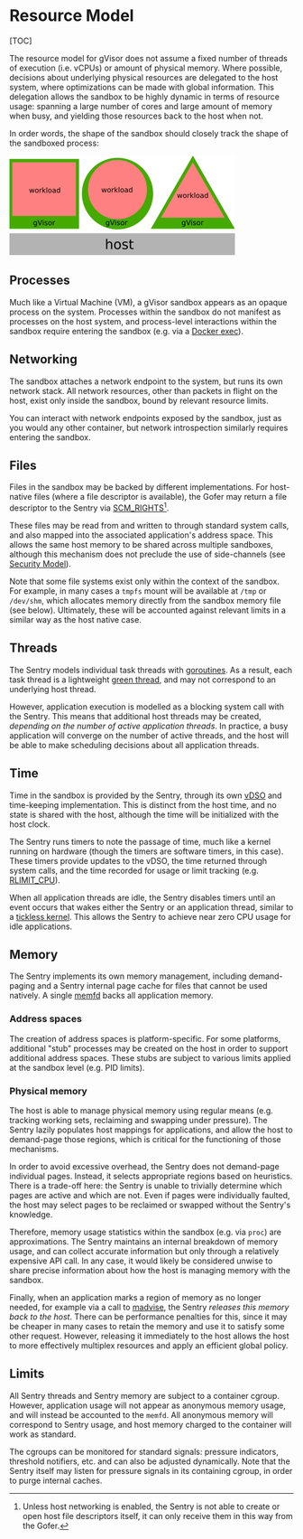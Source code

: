 # Resource Model

[TOC]

The resource model for gVisor does not assume a fixed number of threads of
execution (i.e. vCPUs) or amount of physical memory. Where possible, decisions
about underlying physical resources are delegated to the host system, where
optimizations can be made with global information. This delegation allows the
sandbox to be highly dynamic in terms of resource usage: spanning a large number
of cores and large amount of memory when busy, and yielding those resources back
to the host when not.

In order words, the shape of the sandbox should closely track the shape of the
sandboxed process:

![Resource model](resources.png "Workloads of different shapes.")

## Processes

Much like a Virtual Machine (VM), a gVisor sandbox appears as an opaque process
on the system. Processes within the sandbox do not manifest as processes on the
host system, and process-level interactions within the sandbox require entering
the sandbox (e.g. via a [Docker exec][exec]).

## Networking

The sandbox attaches a network endpoint to the system, but runs its own network
stack. All network resources, other than packets in flight on the host, exist
only inside the sandbox, bound by relevant resource limits.

You can interact with network endpoints exposed by the sandbox, just as you
would any other container, but network introspection similarly requires entering
the sandbox.

## Files

Files in the sandbox may be backed by different implementations. For host-native
files (where a file descriptor is available), the Gofer may return a file
descriptor to the Sentry via [SCM_RIGHTS][scmrights][^1].

These files may be read from and written to through standard system calls, and
also mapped into the associated application's address space. This allows the
same host memory to be shared across multiple sandboxes, although this mechanism
does not preclude the use of side-channels (see
[Security Model](./security.md)).

Note that some file systems exist only within the context of the sandbox. For
example, in many cases a `tmpfs` mount will be available at `/tmp` or
`/dev/shm`, which allocates memory directly from the sandbox memory file (see
below). Ultimately, these will be accounted against relevant limits in a similar
way as the host native case.

## Threads

The Sentry models individual task threads with [goroutines][goroutine]. As a
result, each task thread is a lightweight [green thread][greenthread], and may
not correspond to an underlying host thread.

However, application execution is modelled as a blocking system call with the
Sentry. This means that additional host threads may be created, *depending on
the number of active application threads*. In practice, a busy application will
converge on the number of active threads, and the host will be able to make
scheduling decisions about all application threads.

## Time

Time in the sandbox is provided by the Sentry, through its own [vDSO][vdso] and
time-keeping implementation. This is distinct from the host time, and no state
is shared with the host, although the time will be initialized with the host
clock.

The Sentry runs timers to note the passage of time, much like a kernel running
on hardware (though the timers are software timers, in this case). These timers
provide updates to the vDSO, the time returned through system calls, and the
time recorded for usage or limit tracking (e.g. [RLIMIT_CPU][rlimit]).

When all application threads are idle, the Sentry disables timers until an event
occurs that wakes either the Sentry or an application thread, similar to a
[tickless kernel][tickless]. This allows the Sentry to achieve near zero CPU
usage for idle applications.

## Memory

The Sentry implements its own memory management, including demand-paging and a
Sentry internal page cache for files that cannot be used natively. A single
[memfd][memfd] backs all application memory.

### Address spaces

The creation of address spaces is platform-specific. For some platforms,
additional "stub" processes may be created on the host in order to support
additional address spaces. These stubs are subject to various limits applied at
the sandbox level (e.g. PID limits).

### Physical memory

The host is able to manage physical memory using regular means (e.g. tracking
working sets, reclaiming and swapping under pressure). The Sentry lazily
populates host mappings for applications, and allow the host to demand-page
those regions, which is critical for the functioning of those mechanisms.

In order to avoid excessive overhead, the Sentry does not demand-page individual
pages. Instead, it selects appropriate regions based on heuristics. There is a
trade-off here: the Sentry is unable to trivially determine which pages are
active and which are not. Even if pages were individually faulted, the host may
select pages to be reclaimed or swapped without the Sentry's knowledge.

Therefore, memory usage statistics within the sandbox (e.g. via `proc`) are
approximations. The Sentry maintains an internal breakdown of memory usage, and
can collect accurate information but only through a relatively expensive API
call. In any case, it would likely be considered unwise to share precise
information about how the host is managing memory with the sandbox.

Finally, when an application marks a region of memory as no longer needed, for
example via a call to [madvise][madvise], the Sentry *releases this memory back
to the host*. There can be performance penalties for this, since it may be
cheaper in many cases to retain the memory and use it to satisfy some other
request. However, releasing it immediately to the host allows the host to more
effectively multiplex resources and apply an efficient global policy.

## Limits

All Sentry threads and Sentry memory are subject to a container cgroup. However,
application usage will not appear as anonymous memory usage, and will instead be
accounted to the `memfd`. All anonymous memory will correspond to Sentry usage,
and host memory charged to the container will work as standard.

The cgroups can be monitored for standard signals: pressure indicators,
threshold notifiers, etc. and can also be adjusted dynamically. Note that the
Sentry itself may listen for pressure signals in its containing cgroup, in order
to purge internal caches.

[goroutine]: https://tour.golang.org/concurrency/1
[greenthread]: https://en.wikipedia.org/wiki/Green_threads
[scheduler]: https://morsmachine.dk/go-scheduler
[vdso]: https://en.wikipedia.org/wiki/VDSO
[rlimit]: http://man7.org/linux/man-pages/man2/getrlimit.2.html
[tickless]: https://en.wikipedia.org/wiki/Tickless_kernel
[memfd]: http://man7.org/linux/man-pages/man2/memfd_create.2.html
[scmrights]: http://man7.org/linux/man-pages/man7/unix.7.html
[madvise]: http://man7.org/linux/man-pages/man2/madvise.2.html
[exec]: https://docs.docker.com/engine/reference/commandline/exec/
[^1]: Unless host networking is enabled, the Sentry is not able to create or
    open host file descriptors itself, it can only receive them in this way
    from the Gofer.
